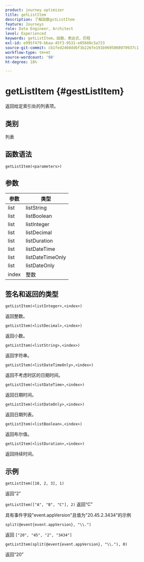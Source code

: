 ```yaml
---
product: journey optimizer
title: getListItem
description: 了解函数gstListItem
feature: Journeys
role: Data Engineer, Architect
level: Experienced
keywords: getListItem，函数，表达式，历程
exl-id: e995f479-bbaa-45f3-9531-e05680c5a723
source-git-commit: cb1fed2460ddbf3b226fe191b9695008970937c1
workflow-type: tm+mt
source-wordcount: '98'
ht-degree: 18%

---
```


# getListItem {#gestListItem}

返回给定索引处的列表项。

## 类别

列表

## 函数语法

`getListItem(<parameters>)`

## 参数

| 参数 | 类型 |
|-----------|------------------|
| list | listString |
| list | listBoolean |
| list | listInteger |
| list | listDecimal |
| list | listDuration |
| list | listDateTime |
| list | listDateTimeOnly |
| list | listDateOnly |
| index | 整数 |

## 签名和返回的类型

`getListItem(<listInteger>,<index>)`

返回整数。

`getListItem(<listDecimal>,<index>)`

返回小数。

`getListItem(<listString>,<index>)`

返回字符串。

`getListItem(<listDateTimeOnly>,<index>)`

返回不考虑时区的日期时间。

`getListItem(<listDateTime>,<index>)`

返回日期时间。

`getListItem(<listDateOnly>,<index>)`

返回日期列表。

`getListItem(<listBoolean>,<index>)`

返回布尔值。

`getListItem(<listDuration>,<index>)`

返回持续时间。

## 示例

`getListItem([10, 2, 3], 1)`

返回“2”

`getListItem(["A", "B", "C"], 2)`
返回“C”

具有事件字段&quot;event.appVersion&quot;且值为&quot;20.45.2.3434&quot;的示例

`split(@event{event.appVersion}, "\\.")`

返回 `["20", "45", "2", "3434"]`

`getListItem(split(@event{event.appVersion}, "\\."), 0)`

返回“20”
